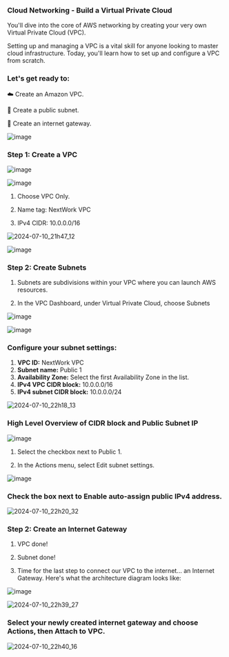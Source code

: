 ### Cloud Networking - Build a Virtual Private Cloud



You'll dive into the core of AWS networking by creating your very own Virtual Private Cloud (VPC).

Setting up and managing a VPC is a vital skill for anyone looking to master cloud infrastructure. Today, you'll learn how to set up and configure a VPC from scratch.

### Let's get ready to:

☁️ Create an Amazon VPC.

🥅 Create a public subnet.

🚪 Create an internet gateway.



![image](https://github.com/MdShafiurRahman0/build-a-virtual-private-cloud-vpc-subnets-internet-gateway/assets/113176437/a35fc200-2d72-483c-9483-b1ab10745524)



### Step 1: Create a VPC

![image](https://github.com/MdShafiurRahman0/build-a-virtual-private-cloud-vpc-subnets-internet-gateway/assets/113176437/37a46847-dfde-440e-a730-57a89bae0a83)



![image](https://github.com/MdShafiurRahman0/build-a-virtual-private-cloud-vpc-subnets-internet-gateway/assets/113176437/8f676f85-61c4-4bdc-8232-f7f8122202ad)




1. Choose VPC Only.

2. Name tag: NextWork VPC

3. IPv4 CIDR: 10.0.0.0/16



![2024-07-10_21h47_12](https://github.com/MdShafiurRahman0/build-a-virtual-private-cloud-vpc-subnets-internet-gateway/assets/113176437/88732109-efbb-4a94-844c-25cc2997a063)


![image](https://github.com/MdShafiurRahman0/build-a-virtual-private-cloud-vpc-subnets-internet-gateway/assets/113176437/53eb1f71-c83e-4724-8db5-ef876a80b4ac)



### Step 2: Create Subnets


1. Subnets are subdivisions within your VPC where you can launch AWS resources.

2. In the VPC Dashboard, under Virtual Private Cloud, choose Subnets


![image](https://github.com/MdShafiurRahman0/build-a-virtual-private-cloud-vpc-subnets-internet-gateway/assets/113176437/1c839838-6ac3-4559-a7a3-5b5849ee04e9)




![image](https://github.com/MdShafiurRahman0/build-a-virtual-private-cloud-vpc-subnets-internet-gateway/assets/113176437/a490919d-66a2-40f9-b59f-33c037079847)




### Configure your subnet settings:


1. **VPC ID:** NextWork VPC
2. **Subnet name:** Public 1
3. **Availability Zone:** Select the first Availability Zone in the list.
4. **IPv4 VPC CIDR block:** 10.0.0.0/16
5. **IPv4 subnet CIDR block:** 10.0.0.0/24



![2024-07-10_22h18_13](https://github.com/MdShafiurRahman0/build-a-virtual-private-cloud-vpc-subnets-internet-gateway/assets/113176437/ed73b5f2-11df-4734-bc38-3ff5d5a55afe)




### High Level Overview of CIDR block and Public Subnet IP

![image](https://github.com/MdShafiurRahman0/build-a-virtual-private-cloud-vpc-subnets-internet-gateway/assets/113176437/b6828d44-eb1d-4be3-b0d8-c018b37fb371)





1. Select the checkbox next to Public 1.

2. In the Actions menu, select Edit subnet settings.


![image](https://github.com/MdShafiurRahman0/build-a-virtual-private-cloud-vpc-subnets-internet-gateway/assets/113176437/c7bed66f-80b0-43f9-9b19-9fe0ad1689fa)





### Check the box next to Enable auto-assign public IPv4 address.

![2024-07-10_22h20_32](https://github.com/MdShafiurRahman0/build-a-virtual-private-cloud-vpc-subnets-internet-gateway/assets/113176437/e5ff8272-6367-414e-be6f-0b178afd99fc)







### Step 2: Create an Internet Gateway

1. VPC done!

2. Subnet done!

3. Time for the last step to connect our VPC to the internet... an Internet Gateway. Here's what the architecture diagram looks like:

   

![image](https://github.com/MdShafiurRahman0/build-a-virtual-private-cloud-vpc-subnets-internet-gateway/assets/113176437/3cbe64ce-d2b0-4aa7-883e-e282a297e829)



![2024-07-10_22h39_27](https://github.com/MdShafiurRahman0/build-a-virtual-private-cloud-vpc-subnets-internet-gateway/assets/113176437/f082fd22-a99c-4306-ae27-d1debfed2f2d)





### Select your newly created internet gateway and choose Actions, then Attach to VPC.



![2024-07-10_22h40_16](https://github.com/MdShafiurRahman0/build-a-virtual-private-cloud-vpc-subnets-internet-gateway/assets/113176437/0713d891-2f48-4bbf-98cb-3d1a8d02276b)
